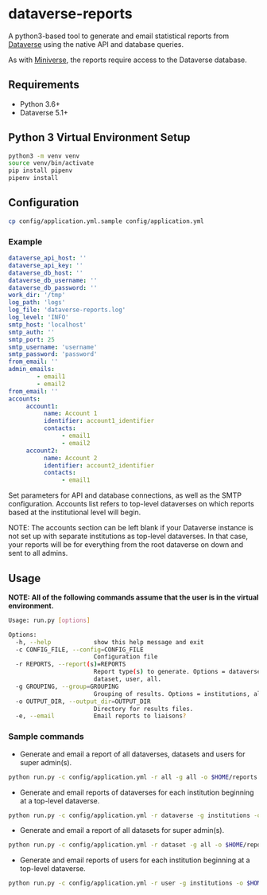 # dataverse-reports

A python3-based tool to generate and email statistical reports from [Dataverse](https://dataverse.org/) using the native API and database queries.

As with [Miniverse](https://github.com/IQSS/miniverse), the reports require access to the Dataverse database.

## Requirements

- Python 3.6+
- Dataverse 5.1+

## Python 3 Virtual Environment Setup

```bash
python3 -m venv venv
source venv/bin/activate
pip install pipenv
pipenv install
```

## Configuration

```bash
cp config/application.yml.sample config/application.yml
```

### Example

```yaml
dataverse_api_host: ''
dataverse_api_key: ''
dataverse_db_host: ''
dataverse_db_username: ''
dataverse_db_password: ''
work_dir: '/tmp'
log_path: 'logs'
log_file: 'dataverse-reports.log'
log_level: 'INFO'
smtp_host: 'localhost'
smtp_auth: ''
smtp_port: 25
smtp_username: 'username'
smtp_password: 'password'
from_email: ''
admin_emails:
        - email1
        - email2
from_email: ''
accounts:
     account1:
          name: Account 1
          identifier: account1_identifier
          contacts:
               - email1
               - email2
     account2:
          name: Account 2
          identifier: account2_identifier
          contacts:
               - email1
```

Set parameters for API and database connections, as well as the SMTP configuration. Accounts list refers to top-level dataverses on which reports based at the institutional level will begin.

NOTE: The accounts section can be left blank if your Dataverse instance is not set up with separate institutions as top-level dataverses. In that case, your reports will be for everything from the root dataverse on down and sent to all admins.

## Usage

**NOTE: All of the following commands assume that the user is in the virtual environment.**

```bash
Usage: run.py [options]

Options:
  -h, --help            show this help message and exit
  -c CONFIG_FILE, --config=CONFIG_FILE
                        Configuration file
  -r REPORTS, --report(s)=REPORTS
                        Report type(s) to generate. Options = dataverse,
                        dataset, user, all.
  -g GROUPING, --group=GROUPING
                        Grouping of results. Options = institutions, all
  -o OUTPUT_DIR, --output_dir=OUTPUT_DIR
                        Directory for results files.
  -e, --email           Email reports to liaisons?
```

### Sample commands

- Generate and email a report of all dataverses, datasets and users for super admin(s).

```bash
python run.py -c config/application.yml -r all -g all -o $HOME/reports -e
```

- Generate and email reports of dataverses for each institution beginning at a top-level dataverse.

```bash
python run.py -c config/application.yml -r dataverse -g institutions -o $HOME/reports -e
```

- Generate and email a report of all datasets for super admin(s).

```bash
python run.py -c config/application.yml -r dataset -g all -o $HOME/reports -e
```

- Generate and email reports of users for each institution beginning at a top-level dataverse.

```bash
python run.py -c config/application.yml -r user -g institutions -o $HOME/reports -e
```
